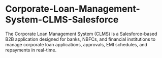 # Corporate-Loan-Management-System-CLMS-Salesforce
The Corporate Loan Management System (CLMS) is a Salesforce-based B2B application designed for banks, NBFCs, and financial institutions to manage corporate loan applications, approvals, EMI schedules, and repayments in real-time.
